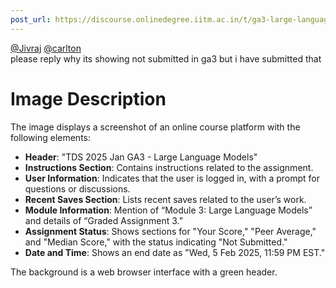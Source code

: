 ```yaml
---
post_url: https://discourse.onlinedegree.iitm.ac.in/t/ga3-large-language-models-discussion-thread-tds-jan-2025/163247/126
---
```

[@Jivraj](/u/jivraj) [@carlton](/u/carlton)  
please reply why its showing not submitted in ga3 but i have submitted that  

# Image Description

The image displays a screenshot of an online course platform with the following elements:

- **Header**: "TDS 2025 Jan GA3 - Large Language Models"
- **Instructions Section**: Contains instructions related to the assignment.
- **User Information**: Indicates that the user is logged in, with a prompt for questions or discussions.
- **Recent Saves Section**: Lists recent saves related to the user’s work.
- **Module Information**: Mention of “Module 3: Large Language Models” and details of “Graded Assignment 3.”
- **Assignment Status**: Shows sections for "Your Score," "Peer Average," and "Median Score," with the status indicating "Not Submitted."
- **Date and Time**: Shows an end date as "Wed, 5 Feb 2025, 11:59 PM EST."

The background is a web browser interface with a green header.